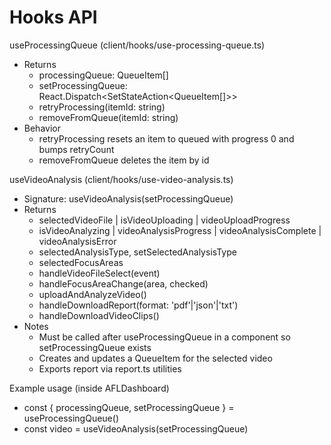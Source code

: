 # Hooks API

useProcessingQueue (client/hooks/use-processing-queue.ts)
- Returns
  - processingQueue: QueueItem[]
  - setProcessingQueue: React.Dispatch<SetStateAction<QueueItem[]>>
  - retryProcessing(itemId: string)
  - removeFromQueue(itemId: string)
- Behavior
  - retryProcessing resets an item to queued with progress 0 and bumps retryCount
  - removeFromQueue deletes the item by id

useVideoAnalysis (client/hooks/use-video-analysis.ts)
- Signature: useVideoAnalysis(setProcessingQueue)
- Returns
  - selectedVideoFile | isVideoUploading | videoUploadProgress
  - isVideoAnalyzing | videoAnalysisProgress | videoAnalysisComplete | videoAnalysisError
  - selectedAnalysisType, setSelectedAnalysisType
  - selectedFocusAreas
  - handleVideoFileSelect(event)
  - handleFocusAreaChange(area, checked)
  - uploadAndAnalyzeVideo()
  - handleDownloadReport(format: 'pdf'|'json'|'txt')
  - handleDownloadVideoClips()
- Notes
  - Must be called after useProcessingQueue in a component so setProcessingQueue exists
  - Creates and updates a QueueItem for the selected video
  - Exports report via report.ts utilities

Example usage (inside AFLDashboard)
- const { processingQueue, setProcessingQueue } = useProcessingQueue()
- const video = useVideoAnalysis(setProcessingQueue)
